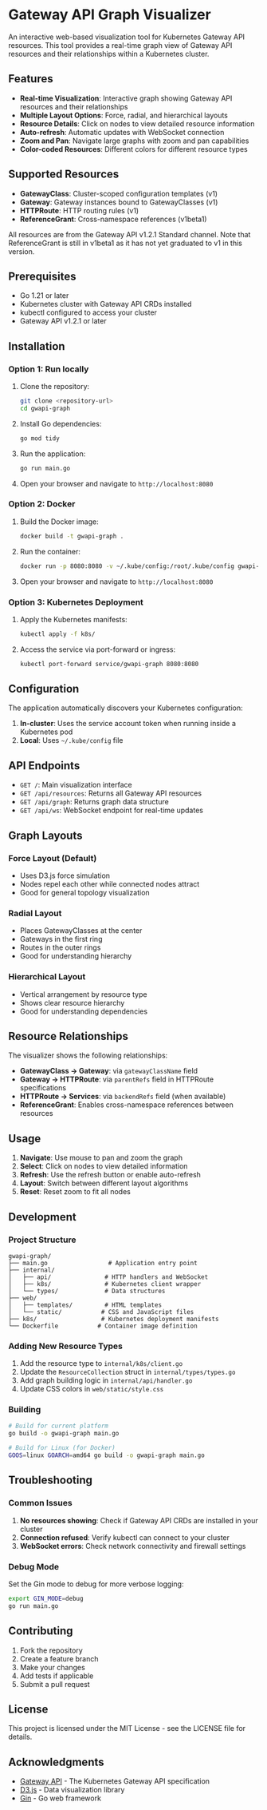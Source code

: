 # Gateway API Graph Visualizer

An interactive web-based visualization tool for Kubernetes Gateway API resources. This tool provides a real-time graph view of Gateway API resources and their relationships within a Kubernetes cluster.

## Features

- **Real-time Visualization**: Interactive graph showing Gateway API resources and their relationships
- **Multiple Layout Options**: Force, radial, and hierarchical layouts
- **Resource Details**: Click on nodes to view detailed resource information
- **Auto-refresh**: Automatic updates with WebSocket connection
- **Zoom and Pan**: Navigate large graphs with zoom and pan capabilities
- **Color-coded Resources**: Different colors for different resource types

## Supported Resources

- **GatewayClass**: Cluster-scoped configuration templates (v1)
- **Gateway**: Gateway instances bound to GatewayClasses (v1)
- **HTTPRoute**: HTTP routing rules (v1)
- **ReferenceGrant**: Cross-namespace references (v1beta1)

All resources are from the Gateway API v1.2.1 Standard channel. Note that ReferenceGrant is still in v1beta1 as it has not yet graduated to v1 in this version.

## Prerequisites

- Go 1.21 or later
- Kubernetes cluster with Gateway API CRDs installed
- kubectl configured to access your cluster
- Gateway API v1.2.1 or later

## Installation

### Option 1: Run locally

1. Clone the repository:
   ```bash
   git clone <repository-url>
   cd gwapi-graph
   ```

2. Install Go dependencies:
   ```bash
   go mod tidy
   ```

3. Run the application:
   ```bash
   go run main.go
   ```

4. Open your browser and navigate to `http://localhost:8080`

### Option 2: Docker

1. Build the Docker image:
   ```bash
   docker build -t gwapi-graph .
   ```

2. Run the container:
   ```bash
   docker run -p 8080:8080 -v ~/.kube/config:/root/.kube/config gwapi-graph
   ```

3. Open your browser and navigate to `http://localhost:8080`

### Option 3: Kubernetes Deployment

1. Apply the Kubernetes manifests:
   ```bash
   kubectl apply -f k8s/
   ```

2. Access the service via port-forward or ingress:
   ```bash
   kubectl port-forward service/gwapi-graph 8080:8080
   ```

## Configuration

The application automatically discovers your Kubernetes configuration:

1. **In-cluster**: Uses the service account token when running inside a Kubernetes pod
2. **Local**: Uses `~/.kube/config` file

## API Endpoints

- `GET /`: Main visualization interface
- `GET /api/resources`: Returns all Gateway API resources
- `GET /api/graph`: Returns graph data structure
- `GET /api/ws`: WebSocket endpoint for real-time updates

## Graph Layouts

### Force Layout (Default)
- Uses D3.js force simulation
- Nodes repel each other while connected nodes attract
- Good for general topology visualization

### Radial Layout
- Places GatewayClasses at the center
- Gateways in the first ring
- Routes in the outer rings
- Good for understanding hierarchy

### Hierarchical Layout
- Vertical arrangement by resource type
- Shows clear resource hierarchy
- Good for understanding dependencies

## Resource Relationships

The visualizer shows the following relationships:

- **GatewayClass → Gateway**: via `gatewayClassName` field
- **Gateway → HTTPRoute**: via `parentRefs` field in HTTPRoute specifications
- **HTTPRoute → Services**: via `backendRefs` field (when available)
- **ReferenceGrant**: Enables cross-namespace references between resources

## Usage

1. **Navigate**: Use mouse to pan and zoom the graph
2. **Select**: Click on nodes to view detailed information
3. **Refresh**: Use the refresh button or enable auto-refresh
4. **Layout**: Switch between different layout algorithms
5. **Reset**: Reset zoom to fit all nodes

## Development

### Project Structure

```
gwapi-graph/
├── main.go                 # Application entry point
├── internal/
│   ├── api/               # HTTP handlers and WebSocket
│   ├── k8s/               # Kubernetes client wrapper
│   └── types/             # Data structures
├── web/
│   ├── templates/         # HTML templates
│   └── static/           # CSS and JavaScript files
├── k8s/                  # Kubernetes deployment manifests
└── Dockerfile           # Container image definition
```

### Adding New Resource Types

1. Add the resource type to `internal/k8s/client.go`
2. Update the `ResourceCollection` struct in `internal/types/types.go`
3. Add graph building logic in `internal/api/handler.go`
4. Update CSS colors in `web/static/style.css`

### Building

```bash
# Build for current platform
go build -o gwapi-graph main.go

# Build for Linux (for Docker)
GOOS=linux GOARCH=amd64 go build -o gwapi-graph main.go
```

## Troubleshooting

### Common Issues

1. **No resources showing**: Check if Gateway API CRDs are installed in your cluster
2. **Connection refused**: Verify kubectl can connect to your cluster
3. **WebSocket errors**: Check network connectivity and firewall settings

### Debug Mode

Set the Gin mode to debug for more verbose logging:
```bash
export GIN_MODE=debug
go run main.go
```

## Contributing

1. Fork the repository
2. Create a feature branch
3. Make your changes
4. Add tests if applicable
5. Submit a pull request

## License

This project is licensed under the MIT License - see the LICENSE file for details.

## Acknowledgments

- [Gateway API](https://gateway-api.sigs.k8s.io/) - The Kubernetes Gateway API specification
- [D3.js](https://d3js.org/) - Data visualization library
- [Gin](https://gin-gonic.com/) - Go web framework 